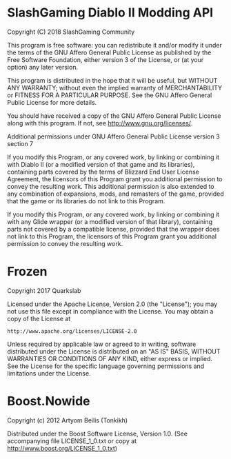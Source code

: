 # SlashGaming Diablo II Modding API
Copyright (C) 2018  SlashGaming Community

This program is free software: you can redistribute it and/or modify
it under the terms of the GNU Affero General Public License as published
by the Free Software Foundation, either version 3 of the License, or
(at your option) any later version.

This program is distributed in the hope that it will be useful,
but WITHOUT ANY WARRANTY; without even the implied warranty of
MERCHANTABILITY or FITNESS FOR A PARTICULAR PURPOSE.  See the
GNU Affero General Public License for more details.

You should have received a copy of the GNU Affero General Public License
along with this program.  If not, see <http://www.gnu.org/licenses/>.

Additional permissions under GNU Affero General Public License version 3
section 7

If you modify this Program, or any covered work, by linking or combining
it with Diablo II (or a modified version of that game and its
libraries), containing parts covered by the terms of Blizzard End User
License Agreement, the licensors of this Program grant you additional
permission to convey the resulting work. This additional permission is
also extended to any combination of expansions, mods, and remasters of
the game, provided that the game or its libraries do not link to this
Program.

If you modify this Program, or any covered work, by linking or combining
it with any Glide wrapper (or a modified version of that library),
containing parts not covered by a compatible license, provided that the
wrapper does not link to this Program, the licensors of this Program
grant you additional permission to convey the resulting work.

# Frozen
Copyright 2017 Quarkslab

Licensed under the Apache License, Version 2.0 (the "License");
you may not use this file except in compliance with the License.
You may obtain a copy of the License at

    http://www.apache.org/licenses/LICENSE-2.0

Unless required by applicable law or agreed to in writing, software
distributed under the License is distributed on an "AS IS" BASIS,
WITHOUT WARRANTIES OR CONDITIONS OF ANY KIND, either express or implied.
See the License for the specific language governing permissions and
limitations under the License.

# Boost.Nowide
Copyright (c) 2012 Artyom Beilis (Tonkikh)

Distributed under the Boost Software License, Version 1.0. (See
accompanying file LICENSE_1_0.txt or copy at
http://www.boost.org/LICENSE_1_0.txt)
